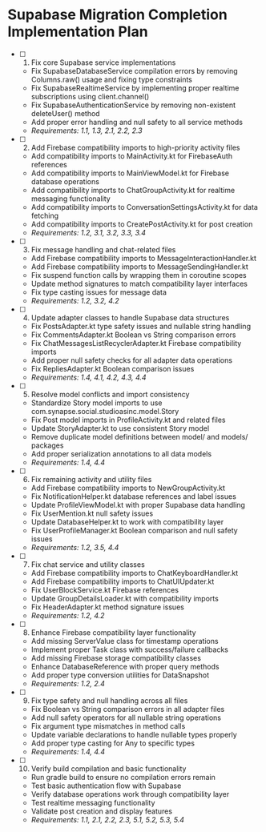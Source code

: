 # Supabase Migration Completion Implementation Plan

- [ ] 1. Fix core Supabase service implementations
  - Fix SupabaseDatabaseService compilation errors by removing Columns.raw() usage and fixing type constraints
  - Fix SupabaseRealtimeService by implementing proper realtime subscriptions using client.channel()
  - Fix SupabaseAuthenticationService by removing non-existent deleteUser() method
  - Add proper error handling and null safety to all service methods
  - _Requirements: 1.1, 1.3, 2.1, 2.2, 2.3_

- [ ] 2. Add Firebase compatibility imports to high-priority activity files
  - Add compatibility imports to MainActivity.kt for FirebaseAuth references
  - Add compatibility imports to MainViewModel.kt for Firebase database operations
  - Add compatibility imports to ChatGroupActivity.kt for realtime messaging functionality
  - Add compatibility imports to ConversationSettingsActivity.kt for data fetching
  - Add compatibility imports to CreatePostActivity.kt for post creation
  - _Requirements: 1.2, 3.1, 3.2, 3.3, 3.4_

- [ ] 3. Fix message handling and chat-related files
  - Add Firebase compatibility imports to MessageInteractionHandler.kt
  - Add Firebase compatibility imports to MessageSendingHandler.kt
  - Fix suspend function calls by wrapping them in coroutine scopes
  - Update method signatures to match compatibility layer interfaces
  - Fix type casting issues for message data
  - _Requirements: 1.2, 3.2, 4.2_

- [ ] 4. Update adapter classes to handle Supabase data structures
  - Fix PostsAdapter.kt type safety issues and nullable string handling
  - Fix CommentsAdapter.kt Boolean vs String comparison errors
  - Fix ChatMessagesListRecyclerAdapter.kt Firebase compatibility imports
  - Add proper null safety checks for all adapter data operations
  - Fix RepliesAdapter.kt Boolean comparison issues
  - _Requirements: 1.4, 4.1, 4.2, 4.3, 4.4_

- [ ] 5. Resolve model conflicts and import consistency
  - Standardize Story model imports to use com.synapse.social.studioasinc.model.Story
  - Fix Post model imports in ProfileActivity.kt and related files
  - Update StoryAdapter.kt to use consistent Story model
  - Remove duplicate model definitions between model/ and models/ packages
  - Add proper serialization annotations to all data models
  - _Requirements: 1.4, 4.4_

- [ ] 6. Fix remaining activity and utility files
  - Add Firebase compatibility imports to NewGroupActivity.kt
  - Fix NotificationHelper.kt database references and label issues
  - Update ProfileViewModel.kt with proper Supabase data handling
  - Fix UserMention.kt null safety issues
  - Update DatabaseHelper.kt to work with compatibility layer
  - Fix UserProfileManager.kt Boolean comparison and null safety issues
  - _Requirements: 1.2, 3.5, 4.4_

- [ ] 7. Fix chat service and utility classes
  - Add Firebase compatibility imports to ChatKeyboardHandler.kt
  - Add Firebase compatibility imports to ChatUIUpdater.kt
  - Fix UserBlockService.kt Firebase references
  - Update GroupDetailsLoader.kt with compatibility imports
  - Fix HeaderAdapter.kt method signature issues
  - _Requirements: 1.2, 4.2_

- [ ] 8. Enhance Firebase compatibility layer functionality
  - Add missing ServerValue class for timestamp operations
  - Implement proper Task class with success/failure callbacks
  - Add missing Firebase storage compatibility classes
  - Enhance DatabaseReference with proper query methods
  - Add proper type conversion utilities for DataSnapshot
  - _Requirements: 1.2, 2.4_

- [ ] 9. Fix type safety and null handling across all files
  - Fix Boolean vs String comparison errors in all adapter files
  - Add null safety operators for all nullable string operations
  - Fix argument type mismatches in method calls
  - Update variable declarations to handle nullable types properly
  - Add proper type casting for Any to specific types
  - _Requirements: 1.4, 4.4_

- [ ] 10. Verify build compilation and basic functionality
  - Run gradle build to ensure no compilation errors remain
  - Test basic authentication flow with Supabase
  - Verify database operations work through compatibility layer
  - Test realtime messaging functionality
  - Validate post creation and display features
  - _Requirements: 1.1, 2.1, 2.2, 2.3, 5.1, 5.2, 5.3, 5.4_